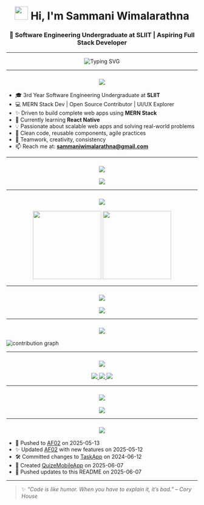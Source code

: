 <h1 align="center">
  <img src="https://media.giphy.com/media/hvRJCLFzcasrR4ia7z/giphy.gif" width="35" /> Hi, I'm Sammani Wimalarathna
</h1>
<h3 align="center">🚀 Software Engineering Undergraduate at SLIIT | Aspiring Full Stack Developer</h3>

---

<p align="center">
  <img src="https://readme-typing-svg.herokuapp.com?font=Fira+Code&size=22&pause=1000&center=true&vCenter=true&width=435&lines=Passionate+Full+Stack+Developer;MERN+Stack+Enthusiast;Always+Learning+%F0%9F%93%9A;Turning+Ideas+Into+Code+%F0%9F%92%BB" alt="Typing SVG" />
</p>

---

<h3 align="center">
  <img src="https://readme-typing-svg.herokuapp.com?font=Fira+Code&size=20&pause=1000&color=F70000&center=true&vCenter=true&width=250&lines=💁‍♀️+About+Me" /> 
</h3>

- 🎓 3rd Year Software Engineering Undergraduate at **SLIIT**
- 💻 MERN Stack Dev | Open Source Contributor | UI/UX Explorer
- ✨ Driven to build complete web apps using **MERN Stack**
- 🌱 Currently learning **React Native**
- 💡 Passionate about scalable web apps and solving real-world problems
- 🧩 Clean code, reusable components, agile practices
- 🤝 Teamwork, creativity, consistency
- 📫 Reach me at: **[sammaniwimalarathna@gmail.com](mailto:sammaniwimalarathna@gmail.com)**

---

<h3 align="center">
  <img src="https://readme-typing-svg.herokuapp.com?font=Fira+Code&size=20&pause=1000&color=06C900&center=true&vCenter=true&width=300&lines=🛠️+Tech+Stack+%26+Tools" />
</h3>

<div align="center">
  <img src="https://skillicons.dev/icons?i=html,css,js,ts,react,nodejs,express,mongodb,mysql,java,spring,flutter,androidstudio,python,c,cpp,r,kotlin,docker,kubernetes,git,github,vscode,figma,tailwind,bootstrap,firebase" />
</div>

---

<h3 align="center">
  <img src="https://readme-typing-svg.herokuapp.com?font=Fira+Code&size=20&pause=1000&color=00BFFF&center=true&vCenter=true&width=270&lines=📊+GitHub+Stats" />
</h3>

<div align="center">
  <img src="https://github-readme-stats.vercel.app/api?username=wimalarathna-ARSA&show_icons=true&theme=dracula&hide_border=false" height="180"/>
  <img src="https://github-readme-stats.vercel.app/api/top-langs/?username=wimalarathna-ARSA&layout=compact&theme=dracula&hide_border=false" height="180"/>
</div>

---

<h3 align="center">
  <img src="https://readme-typing-svg.herokuapp.com?font=Fira+Code&size=20&pause=1000&color=F700FF&center=true&vCenter=true&width=250&lines=🔥+GitHub+Streak" />
</h3>

<div align="center">
  <img src="https://github-readme-streak-stats.herokuapp.com/?user=wimalarathna-ARSA&theme=radical&hide_border=false" />
</div>

---

<h3 align="center">
  <img src="https://readme-typing-svg.herokuapp.com?font=Fira+Code&size=20&pause=1000&color=FFA500&center=true&vCenter=true&width=320&lines=📈+Contribution+Graph" />
</h3>

<picture>
  <source media="(prefers-color-scheme: dark)" srcset="https://raw.githubusercontent.com/wimalarathna-ARSA/wimalarathna-ARSA/output/pacman-contribution-graph-dark.svg">
  <source media="(prefers-color-scheme: light)" srcset="https://raw.githubusercontent.com/wimalarathna-ARSA/wimalarathna-ARSA/output/pacman-contribution-graph.svg">
  <img alt="contribution graph" src="https://raw.githubusercontent.com/wimalarathna-ARSA/wimalarathna-ARSA/output/pacman-contribution-graph.svg">
</picture>

---

<h3 align="center">
  <img src="https://readme-typing-svg.herokuapp.com?font=Fira+Code&size=20&pause=1000&color=00CED1&center=true&vCenter=true&width=260&lines=🌐+Connect+with+Me" />
</h3>

<div align="center">
  <a href="https://www.linkedin.com/in/sammani-wimalarathna/" target="_blank">
    <img src="https://img.shields.io/badge/LinkedIn-blue?logo=linkedin&style=for-the-badge" />
  </a>
  <a href="mailto:sammaniwimalarathna@gmail.com">
    <img src="https://img.shields.io/badge/Gmail-red?logo=gmail&style=for-the-badge" />
  </a>
  <a href="https://github.com/wimalarathna-ARSA">
    <img src="https://img.shields.io/badge/GitHub-black?logo=github&style=for-the-badge" />
  </a>
</div>

---

<h3 align="center">
  <img src="https://readme-typing-svg.herokuapp.com?font=Fira+Code&size=20&pause=1000&color=DC143C&center=true&vCenter=true&width=260&lines=👣+Visitor+Counter" />
</h3>

<div align="center">
  <img src="https://profile-counter.glitch.me/wimalarathna-ARSA/count.svg?" />
</div>

---

<h3 align="center">
  <img src="https://readme-typing-svg.herokuapp.com?font=Fira+Code&size=20&pause=1000&color=FFD700&center=true&vCenter=true&width=280&lines=🧠+Recent+Activity" />
</h3>

- 🚀 Pushed to [AF02](https://github.com/wimalarathna-ARSA/AF02) on 2025-05-13  
- ✨ Updated [AF02](https://github.com/wimalarathna-ARSA/AF02) with new features on 2025-05-12  
- 🛠️ Committed changes to [TaskApp](https://github.com/wimalarathna-ARSA/TaskApp) on 2024-06-12  
- 📱 Created [QuizeMobileApp](https://github.com/wimalarathna-ARSA/QuizeMobileApp) on 2025-06-07  
- 💬 Pushed updates to this README on 2025-06-07  

---

> ✨ _“Code is like humor. When you have to explain it, it’s bad.” – Cory House_
